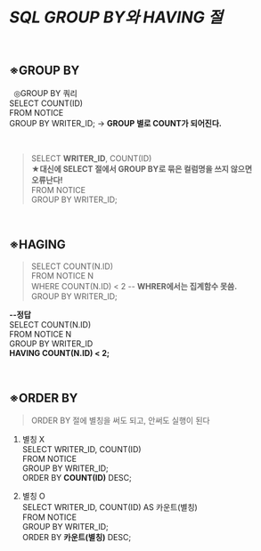# _SQL GROUP BY와 HAVING 절_

&nbsp;
## ※GROUP BY
&nbsp;
◎GROUP BY 쿼리  
SELECT COUNT(ID)   
FROM NOTICE  
GROUP BY WRITER_ID; -> **GROUP 별로 COUNT가 되어진다.** 

&nbsp;
> SELECT **WRITER_ID**, COUNT(ID)   
**★대신에 SELECT 절에서 GROUP BY로 묶은 컬럼명을 쓰지 않으면  
오류난다!**  
FROM NOTICE   
GROUP BY WRITER_ID; 

&nbsp;
&nbsp;
## ※HAGING 
> SELECT COUNT(N.ID)  
FROM NOTICE N  
WHERE COUNT(N.ID) < 2 -- **WHRER에서는 집계함수 못씀.**  
GROUP BY WRITER_ID;

**--정답**  
SELECT COUNT(N.ID)  
FROM NOTICE N  
GROUP BY WRITER_ID  
**HAVING COUNT(N.ID) < 2;**

&nbsp;
&nbsp;
## ※ORDER BY
> ORDER BY 절에 별칭을 써도 되고, 안써도 실행이 된다

1) 별칭 X  
SELECT WRITER_ID, COUNT(ID)   
FROM NOTICE   
GROUP BY WRITER_ID;  
ORDER BY **COUNT(ID)** DESC; 

2) 별칭 O  
SELECT WRITER_ID, COUNT(ID) AS 카운트(별칭)  
FROM NOTICE   
GROUP BY WRITER_ID;  
ORDER BY **카운트(별칭)** DESC; 
